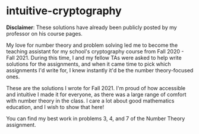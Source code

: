 # intuitive-cryptography

**Disclaimer**: These solutions have already been publicly posted by my professor on his course pages.

My love for number theory and problem solving led me to become the teaching assistant for my school's cryptography course from Fall 2020 - Fall 2021. During this time, I and my fellow TAs were asked to help write solutions for the assignments, and when it came time to pick which assignments I'd write for, I knew instantly it'd be the number theory-focused ones.

These are the solutions I wrote for Fall 2021. I'm proud of how accessible and intuitive I made it for everyone, as there was a large range of comfort with number theory in the class. I care a lot about good mathematics education, and I wish to show that here!

You can find my best work in problems 3, 4, and 7 of the Number Theory assignment.
